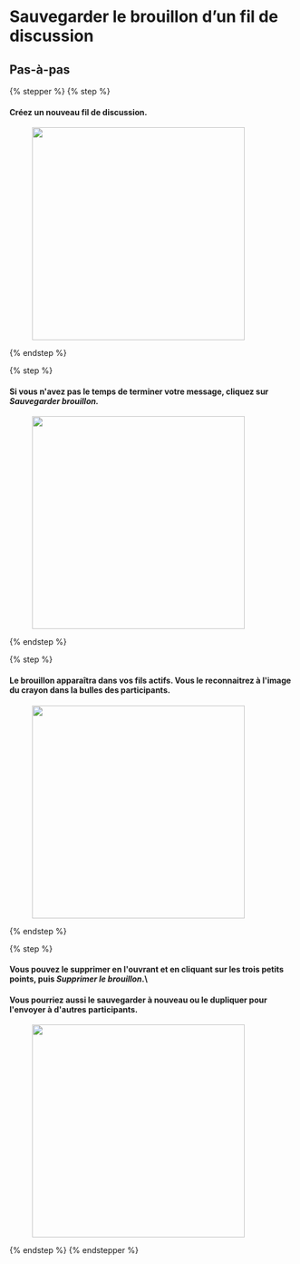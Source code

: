 # Sauvegarder le brouillon d’un fil de discussion

## Pas-à-pas

{% stepper %}
{% step %}
#### Créez un nouveau fil de discussion.

<div align="left"><figure><img src="../../.gitbook/assets/Sauvegarder le brouillon d’un fil de discussion - Step 1.jpeg" alt="" width="375"><figcaption></figcaption></figure></div>
{% endstep %}

{% step %}
#### Si vous n'avez pas le temps de terminer votre message, cliquez sur _Sauvegarder brouillon._

<div align="left"><figure><img src="../../.gitbook/assets/Sauvegarder le brouillon d’un fil de discussion - Step 3.jpeg" alt="" width="375"><figcaption></figcaption></figure></div>
{% endstep %}

{% step %}
#### Le brouillon apparaîtra dans vos fils actifs. Vous le reconnaitrez à l'image du crayon dans la bulles des participants.

<div align="left"><figure><img src="../../.gitbook/assets/Sauvegarder le brouillon d’un fil de discussion - Step 4.jpeg" alt="" width="375"><figcaption></figcaption></figure></div>
{% endstep %}

{% step %}
#### Vous pouvez le supprimer en l'ouvrant et en cliquant sur les trois petits points, puis _Supprimer le brouillon_.\\

#### Vous pourriez aussi le sauvegarder à nouveau ou le dupliquer pour l'envoyer à d'autres participants.

<div align="left"><figure><img src="../../.gitbook/assets/Sauvegarder le brouillon d’un fil de discussion - Step 5.jpeg" alt="" width="375"><figcaption></figcaption></figure></div>
{% endstep %}
{% endstepper %}
